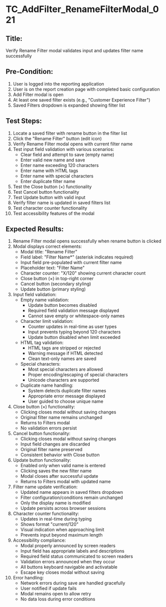# TC_AddFilter_RenameFilterModal_021

## Title:
Verify Rename Filter modal validates input and updates filter name successfully

## Pre-Condition:
1. User is logged into the reporting application
2. User is on the report creation page with completed basic configuration
3. Add Filter modal is open
4. At least one saved filter exists (e.g., "Customer Experience Filter")
5. Saved Filters dropdown is expanded showing filter list

## Test Steps:
1. Locate a saved filter with rename button in the filter list
2. Click the "Rename Filter" button (edit icon)
3. Verify Rename Filter modal opens with current filter name
4. Test input field validation with various scenarios:
   - Clear field and attempt to save (empty name)
   - Enter valid new name and save
   - Enter name exceeding 120 characters
   - Enter name with HTML tags
   - Enter name with special characters
   - Enter duplicate filter name
5. Test the Close button (×) functionality
6. Test Cancel button functionality
7. Test Update button with valid input
8. Verify filter name is updated in saved filters list
9. Test character counter functionality
10. Test accessibility features of the modal

## Expected Results:
1. Rename Filter modal opens successfully when rename button is clicked
2. Modal displays correct elements:
   - Modal title: "Rename Filter"
   - Field label: "Filter Name*" (asterisk indicates required)
   - Input field pre-populated with current filter name
   - Placeholder text: "Filter Name"
   - Character counter: "X/120" showing current character count
   - Close button (×) in top-right corner
   - Cancel button (secondary styling)
   - Update button (primary styling)
3. Input field validation:
   - Empty name validation:
     - Update button becomes disabled
     - Required field validation message displayed
     - Cannot save empty or whitespace-only names
   - Character limit validation:
     - Counter updates in real-time as user types
     - Input prevents typing beyond 120 characters
     - Update button disabled when limit exceeded
   - HTML tag validation:
     - HTML tags are stripped or rejected
     - Warning message if HTML detected
     - Clean text-only names are saved
   - Special characters:
     - Most special characters are allowed
     - Proper encoding/escaping of special characters
     - Unicode characters are supported
   - Duplicate name handling:
     - System detects duplicate filter names
     - Appropriate error message displayed
     - User guided to choose unique name
4. Close button (×) functionality:
   - Clicking closes modal without saving changes
   - Original filter name remains unchanged
   - Returns to Filters modal
   - No validation errors persist
5. Cancel button functionality:
   - Clicking closes modal without saving changes
   - Input field changes are discarded
   - Original filter name preserved
   - Consistent behavior with Close button
6. Update button functionality:
   - Enabled only when valid name is entered
   - Clicking saves the new filter name
   - Modal closes after successful update
   - Returns to Filters modal with updated name
7. Filter name update verification:
   - Updated name appears in saved filters dropdown
   - Filter configuration/conditions remain unchanged
   - Only the display name is modified
   - Update persists across browser sessions
8. Character counter functionality:
   - Updates in real-time during typing
   - Shows format "current/120"
   - Visual indication when approaching limit
   - Prevents input beyond maximum length
9. Accessibility compliance:
   - Modal properly announced by screen readers
   - Input field has appropriate labels and descriptions
   - Required field status communicated to screen readers
   - Validation errors announced when they occur
   - All buttons keyboard navigable and activatable
   - Escape key closes modal without saving
10. Error handling:
    - Network errors during save are handled gracefully
    - User notified if update fails
    - Modal remains open to allow retry
    - No data loss during error conditions
